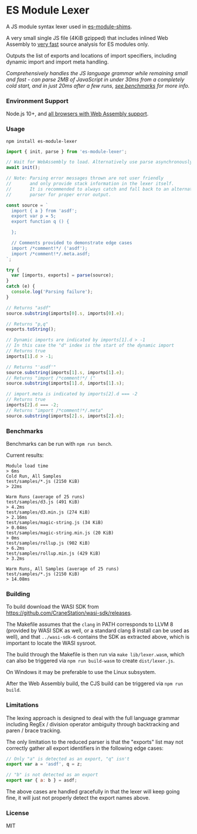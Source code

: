 # ES Module Lexer

A JS module syntax lexer used in [es-module-shims](https://github.com/guybedford/es-module-shims).

A very small single JS file (4KiB gzipped) that includes inlined Web Assembly to [very fast](#benchmarks) source analysis for ES modules only.

Outputs the list of exports and locations of import specifiers, including dynamic import and import meta handling.

_Comprehensively handles the JS language grammar while remaining small and fast - can parse 2MB of JavaScript in under 30ms from a completely cold start, and in just 20ms after a few runs, [see benchmarks](#benchmarks) for more info._

### Environment Support

Node.js 10+, and [all browsers with Web Assembly support](https://caniuse.com/#search=web%20assembly).

### Usage

```
npm install es-module-lexer
```

```js
import { init, parse } from 'es-module-lexer';

// Wait for WebAssembly to load. Alternatively use parse asynchronously.
await init();

// Note: Parsing error messages thrown are not user friendly
//       and only provide stack information in the lexer itself.
//       It is recommended to always catch and fall back to an alternative
//       parser for proper error output.

const source = `
  import { a } from 'asdf';
  export var p = 5;
  export function q () {

  };

  // Comments provided to demonstrate edge cases
  import /*comment!*/ ('asdf');
  import /*comment!*/.meta.asdf;
`;

try {
  var [imports, exports] = parse(source);  
}
catch (e) {
  console.log('Parsing failure');
}

// Returns "asdf"
source.substring(imports[0].s, imports[0].e);

// Returns "p,q"
exports.toString();

// Dynamic imports are indicated by imports[1].d > -1
// In this case the "d" index is the start of the dynamic import
// Returns true
imports[1].d > -1;

// Returns "'asdf'"
source.substring(imports[1].s, imports[1].e);
// Returns "import /*comment!*/ ("
source.substring(imports[1].d, imports[1].s);

// import.meta is indicated by imports[2].d === -2
// Returns true
imports[2].d === -2;
// Returns "import /*comment!*/.meta"
source.substring(imports[2].s, imports[2].e);
```

### Benchmarks

Benchmarks can be run with `npm run bench`.

Current results:

```
Module load time
> 6ms
Cold Run, All Samples
test/samples/*.js (2150 KiB)
> 22ms

Warm Runs (average of 25 runs)
test/samples/d3.js (491 KiB)
> 4.2ms
test/samples/d3.min.js (274 KiB)
> 2.16ms
test/samples/magic-string.js (34 KiB)
> 0.04ms
test/samples/magic-string.min.js (20 KiB)
> 0ms
test/samples/rollup.js (902 KiB)
> 6.2ms
test/samples/rollup.min.js (429 KiB)
> 3.2ms

Warm Runs, All Samples (average of 25 runs)
test/samples/*.js (2150 KiB)
> 14.08ms
```

### Building

To build download the WASI SDK from https://github.com/CraneStation/wasi-sdk/releases.

The Makefile assumes that the `clang` in PATH corresponds to LLVM 8 (provided by WASI SDK as well, or a standard clang 8 install can be used as well), and that `../wasi-sdk-6` contains the SDK as extracted above, which is important to locate the WASI sysroot.

The build through the Makefile is then run via `make lib/lexer.wasm`, which can also be triggered via `npm run build-wasm` to create `dist/lexer.js`.

On Windows it may be preferable to use the Linux subsystem.

After the Web Assembly build, the CJS build can be triggered via `npm run build`.

### Limitations

The lexing approach is designed to deal with the full language grammar including RegEx / division operator ambiguity through backtracking and paren / brace tracking.

The only limitation to the reduced parser is that the "exports" list may not correctly gather all export identifiers in the following edge cases:

```js
// Only "a" is detected as an export, "q" isn't
export var a = 'asdf', q = z;

// "b" is not detected as an export
export var { a: b } = asdf;
```

The above cases are handled gracefully in that the lexer will keep going fine, it will just not properly detect the export names above.

### License

MIT
